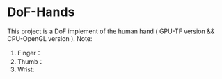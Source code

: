 # DoF-Hands
This project is a DoF implement of the human hand  ( GPU-TF version && CPU-OpenGL version ). 
Note: 
1. Finger：
2. Thumb：
3. Wrist:
